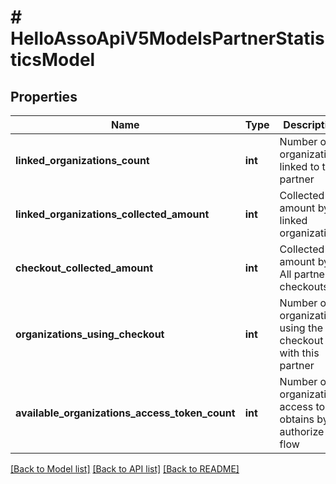 # # HelloAssoApiV5ModelsPartnerStatisticsModel

## Properties

Name | Type | Description | Notes
------------ | ------------- | ------------- | -------------
**linked_organizations_count** | **int** | Number of organizations linked to this partner | [optional]
**linked_organizations_collected_amount** | **int** | Collected amount by linked organizations | [optional]
**checkout_collected_amount** | **int** | Collected amount by All partner checkouts | [optional]
**organizations_using_checkout** | **int** | Number of organizations using the checkout with this partner | [optional]
**available_organizations_access_token_count** | **int** | Number of organizations access token obtains by authorize flow | [optional]

[[Back to Model list]](../../README.md#models) [[Back to API list]](../../README.md#endpoints) [[Back to README]](../../README.md)
